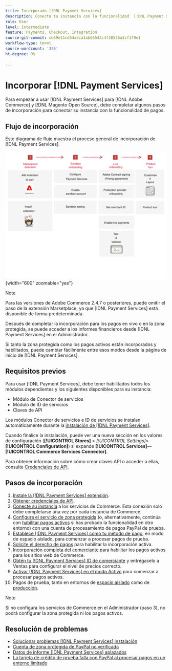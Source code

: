 ```yaml
---
title: Incorporado [!DNL Payment Services]
description: Conecta tu instancia con la funcionalidad  [!DNL Payment Services] completando algunos pasos de incorporación.
role: User
level: Intermediate
feature: Payments, Checkout, Integration
source-git-commit: cb69e11cd54a3ca1ab66543c4f28526a3cf1f9e1
workflow-type: tm+mt
source-wordcount: '336'
ht-degree: 0%

---
```


# Incorporar [!DNL Payment Services]

Para empezar a usar [!DNL Payment Services] para [!DNL Adobe Commerce] y [!DNL Magento Open Source], debe completar algunos pasos de incorporación para conectar su instancia con la funcionalidad de pagos.

## Flujo de incorporación

Este diagrama de flujo muestra el proceso general de incorporación de [!DNL Payment Services].

![Flujo de incorporación](assets/onboarding-diagram.svg){width="600" zoomable="yes"}

>[!NOTE]
>
> Para las versiones de Adobe Commerce 2.4.7 o posteriores, puede omitir el paso de la extensión Marketplace, ya que [!DNL Payment Services] está disponible de forma predeterminada.

Después de completar la incorporación para los pagos en vivo o en la zona protegida, se puede acceder a los informes financieros desde [!DNL Payment Services] en el Administrador.

Si tanto la zona protegida como los pagos activos están incorporados y habilitados, puede cambiar fácilmente entre esos modos desde la página de inicio de [!DNL Payment Services].

## Requisitos previos

Para usar [!DNL Payment Services], debe tener habilitados todos los módulos dependientes y los siguientes disponibles para su instancia:

* Módulo de Conector de servicios
* Módulo de ID de servicios
* Claves de API

Los módulos Conector de servicios e ID de servicios se instalan automáticamente durante la [instalación de [!DNL Payment Services]](install.md).

Cuando finalice la instalación, puede ver una nueva sección en los valores de configuración (**[!UICONTROL Stores]** > _[!UICONTROL Settings]_>**[!UICONTROL Configuration]**) si expande **[!UICONTROL Services]**—**[!UICONTROL Commerce Services Connector]**.

Para obtener información sobre cómo crear claves API o acceder a ellas, consulte [Credenciales de API](#obtain-api-credentials).

## Pasos de incorporación

1. [Instale la [!DNL Payment Services] extensión](install.md#get-payment-services).
1. [Obtener credenciales de API](connect.md#obtain-api-credentials).
1. [Conecte su instancia](connect.md#configure-commerce-services) a los servicios de Commerce. Esta conexión solo debe completarse una vez por cada instancia de Commerce.
1. [Configura el servicio de zona protegida](sandbox.md#enable-sandbox-testing) (o, alternativamente, continúa con [habilitar pagos activos](sandbox.md#enable-live-payments) si has probado la funcionalidad en otro entorno) con una cuenta de procesamiento de pagos PayPal de prueba.
1. [Establece [!DNL Payment Services] como tu método de pago](production.md#set-payment-services-as-payment-method), en modo de espacio aislado, para comenzar a procesar pagos de prueba.
1. [Solicite el derecho de pagos](production.md#request-payments-entitlement-from-adobe) para habilitar la incorporación activa.
1. [Incorporación completa del comerciante](production.md#complete-merchant-onboarding) para habilitar los pagos activos para los sitios web de Commerce.
1. [Obtén tu [!DNL Payment Services] ID de comerciante](production.md#configure-pricing-tier) y entrégaselo a Ventas para configurar el nivel de precios correcto.
1. [Activar [!DNL Payment Services] en el modo Activo](production.md#enable-live-payments) para comenzar a procesar pagos activos.
1. Pagos de prueba, tanto en entornos de [espacio aislado](sandbox.md#test-in-sandbox-environment) como de [producción](production.md#test-in-production).

>[!NOTE]
>
>Si no configura los servicios de Commerce en el Administrador (paso 3), no podrá configurar la zona protegida ni los pagos activos.

## Resolución de problemas

* [Solucionar problemas [!DNL Payment Services] instalación](https://experienceleague.adobe.com/docs/commerce-knowledge-base/kb/troubleshooting/payments/payservices-install.html?lang=en)
* [Cuenta de zona protegida de PayPal no verificada](https://experienceleague.adobe.com/docs/commerce-knowledge-base/kb/troubleshooting/payments/payservices-paypal-acct.html)
* [Datos de informe [!DNL Payment Services] aplazados](https://experienceleague.adobe.com/docs/commerce-knowledge-base/kb/troubleshooting/payments/payservices-report-info-delayed.html)
* [La tarjeta de crédito de prueba falla con PayPal al procesar pagos en un entorno limitado](https://experienceleague.adobe.com/docs/commerce-knowledge-base/kb/troubleshooting/payments/payservices-cc-sandbox-failure.html?lang=en)
